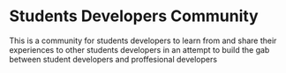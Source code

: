 # Students Developers Community

This is a community for students developers to learn from and share their experiences to other students developers in an attempt to build the gab between student developers and proffesional developers
